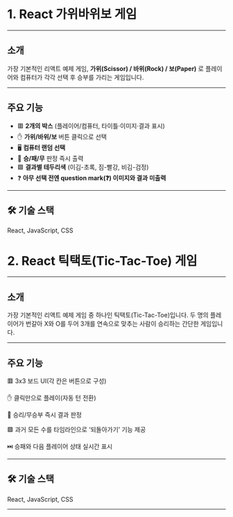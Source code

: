 # 1. React 가위바위보 게임

---
## 소개

가장 기본적인 리액트 예제 게임,
**가위(Scissor) / 바위(Rock) / 보(Paper)** 로 플레이어와 컴퓨터가 각각 선택 후 승부를 가리는 게임입니다.

---
## 주요 기능

- 🟥 **2개의 박스** (플레이어/컴퓨터, 타이틀·이미지·결과 표시)
- ✋ **가위/바위/보** 버튼 클릭으로 선택
- 🖥️ **컴퓨터 랜덤 선택**
- 🥇 **승/패/무** 판정 즉시 출력
- 🟩 **결과별 테두리색** (이김-초록, 짐-빨강, 비김-검정)
- ❓ **아무 선택 전엔 question mark(❓) 이미지와 결과 미출력**

---
## 🛠️ 기술 스택
React, JavaScript, CSS




# 2. React 틱택토(Tic-Tac-Toe) 게임

---
## 소개
가장 기본적인 리액트 예제 게임 중 하나인 틱택토(Tic-Tac-Toe)입니다.
두 명의 플레이어가 번갈아 X와 O를 두어 3개를 연속으로 맞추는 사람이 승리하는 간단한 게임입니다.

---
## 주요 기능
🟥 3x3 보드 UI(각 칸은 버튼으로 구성)

✋ 클릭만으로 플레이(자동 턴 전환)

🥇 승리/무승부 즉시 결과 판정

🟩 과거 모든 수를 타임라인으로 ‘되돌아가기’ 기능 제공

⏭️ 승패와 다음 플레이어 상태 실시간 표시

---
## 🛠️ 기술 스택
React, JavaScript, CSS

---
